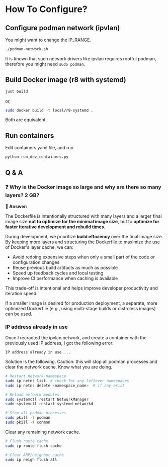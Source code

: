 # How To Configure?

## Configure podman network (ipvlan)

You might want to change the IP_RANGE.

```bash
./podman-network.sh
```

It is known that such network drivers like ipvlan requires rootful podman,
therefore you might need `sudo podman`.

## Build Docker image (r8 with systemd)

```bash
just build
```

or,

```bash
sudo docker build -t local/r8-systemd .
```

Both are equivalent.

## Run containers

Edit containers.yaml file, and run

```bash
python run_dev_containers.py
```

## Q & A

### ❓ Why is the Docker image so large and why are there so many layers? 2 GB?

**💬 Answer:**

The Dockerfile is intentionally structured with many layers and a larger final image size **not to optimize for the minimal image size**, but to **optimize for faster iterative development and rebuild times**.

During development, we prioritize **build efficiency** over the final image size. By keeping more layers and structuring the Dockerfile to maximize the use of Docker's layer cache, we can:

- Avoid redoing expensive steps when only a small part of the code or configuration changes
- Reuse previous build artifacts as much as possible
- Speed up feedback cycles and local testing
- Improve CI performance when caching is available

This trade-off is intentional and helps improve developer productivity and iteration speed.

If a smaller image is desired for production deployment, a separate, more optimized Dockerfile (e.g., using multi-stage builds or distroless images) can be used.

### IP address already in use

Once I recraeted the ipvlan network, and create a container with the previously used IP address, I got the following error:

```
IP address already in use ...
```

Solution is the following. Caution: this will stop all podman processes and clear the network cache. Know what you are doing.

```bash
# Restart network namespace
sudo ip netns list  # check for any leftover namespaces
sudo ip netns delete <namespace_name>  # if any exist

# Reload netowrk modules
sudo systemctl restart NetworkManager
sudo systemctl restart systemd-networkd
```

```bash
# Stop all podman processes
sudo pkill -f podman
sudo pkill -f conmon
```

Clear any remaining network cache.

```bash
# Flush route cache
sudo ip route flush cache

# Clear ARP/neighbor cache
sudo ip neigh flush all
```
